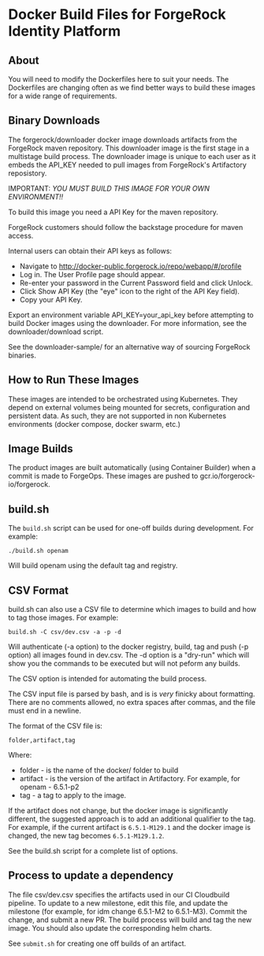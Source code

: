 # Docker Build Files for ForgeRock Identity Platform

## About

You will need to modify the Dockerfiles here to suit your needs. The Dockerfiles
are changing often as we find better ways to build these images for a wide range
 of requirements.

## Binary Downloads

The forgerock/downloader docker image downloads artifacts from the ForgeRock maven repository. This downloader image
is the first stage in a multistage build process. The downloader image is unique to each user as it embeds 
the API_KEY needed to pull images from ForgeRock's Artifactory reposistory.  

IMPORTANT: *YOU MUST BUILD THIS IMAGE FOR YOUR OWN ENVIRONMENT!!*

To build this image you need a API Key for the maven repository.

ForgeRock customers should follow the backstage procedure for maven access.  

Internal users can obtain their API keys as follows:

* Navigate to http://docker-public.forgerock.io/repo/webapp/#/profile
* Log in. The User Profile page should appear.
* Re-enter your password in the Current Password field and click Unlock.
* Click Show API Key (the "eye" icon to the right of the API Key field).
* Copy your API Key.

Export an environment variable API_KEY=your_api_key before attempting to build Docker images using the downloader. For more information, see the  downloader/download script.

See the downloader-sample/ for an alternative way of sourcing ForgeRock binaries. 


## How to Run These Images

These images are intended to be
orchestrated using Kubernetes. They depend on external volumes being
mounted for secrets, configuration and persistent data. As such, they are not supported in non Kubernetes environments (docker compose, docker swarm, etc.)


## Image Builds

The product images are built automatically (using Container Builder) when a commit is made to ForgeOps. These images are pushed to gcr.io/forgerock-io/forgerock.


## build.sh

The `build.sh` script can be used for one-off builds during development. For example:

```
./build.sh openam 
```
Will build openam using the default tag and registry.

## CSV Format

build.sh can also use a CSV file to determine which images to build and how to tag those images. For example:

```build.sh -C csv/dev.csv -a -p -d``` 

Will authenticate (-a option) to the docker registry, build, tag and push (-p option) all images found in dev.csv. The -d option is a "dry-run" which will show you the commands to be executed but will not peform any builds.

The CSV option is intended for automating the build process.

The CSV input file is parsed by bash, and is is *very* finicky about formatting. There are no comments allowed, no extra spaces after
commas, and the file must end in a newline.

The format of the CSV file is:

```csv
folder,artifact,tag

```

Where:

* folder - is the name of the docker/ folder to build
* artifact - is the version of the artifact in Artifactory. For example, for openam - 6.5.1-p2
* tag - a tag to apply to the image.

If the artifact does not change, but the docker image is significantly different, the suggested approach is to add an additional qualifier to the tag. For example, if the current artifact is `6.5.1-M129.1`  and the docker image is changed, the new tag becomes `6.5.1-M129.1.2`.


 See the build.sh script for a complete list of options.

## Process to update a dependency

The file csv/dev.csv specifies the artifacts used in our CI Cloudbuild pipeline. To update to a new milestone, edit
this file, and update the milestone (for example, for idm change 6.5.1-M2 to 6.5.1-M3). Commit the change, and submit a new PR. The build process will build and tag the new image. You should also update the corresponding helm charts.

See `submit.sh` for creating one off builds of an artifact.